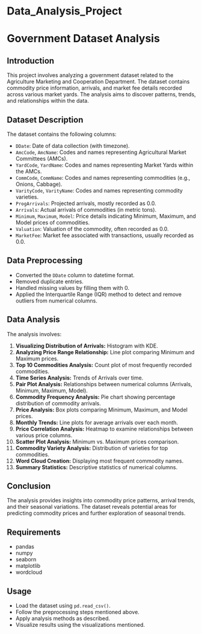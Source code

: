 # Data_Analysis_Project
# Government Dataset Analysis

## Introduction
This project involves analyzing a government dataset related to the Agriculture Marketing and Cooperation Department. The dataset contains commodity price information, arrivals, and market fee details recorded across various market yards. The analysis aims to discover patterns, trends, and relationships within the data.

## Dataset Description
The dataset contains the following columns:
- `DDate`: Date of data collection (with timezone).
- `AmcCode`, `AmcName`: Codes and names representing Agricultural Market Committees (AMCs).
- `YardCode`, `YardName`: Codes and names representing Market Yards within the AMCs.
- `CommCode`, `CommName`: Codes and names representing commodities (e.g., Onions, Cabbage).
- `VarityCode`, `VarityName`: Codes and names representing commodity varieties.
- `ProgArrivals`: Projected arrivals, mostly recorded as 0.0.
- `Arrivals`: Actual arrivals of commodities (in metric tons).
- `Minimum`, `Maximum`, `Model`: Price details indicating Minimum, Maximum, and Model prices of commodities.
- `Valuation`: Valuation of the commodity, often recorded as 0.0.
- `MarketFee`: Market fee associated with transactions, usually recorded as 0.0.

## Data Preprocessing
- Converted the `DDate` column to datetime format.
- Removed duplicate entries.
- Handled missing values by filling them with 0.
- Applied the Interquartile Range (IQR) method to detect and remove outliers from numerical columns.

## Data Analysis
The analysis involves:
1. **Visualizing Distribution of Arrivals:** Histogram with KDE.
2. **Analyzing Price Range Relationship:** Line plot comparing Minimum and Maximum prices.
3. **Top 10 Commodities Analysis:** Count plot of most frequently recorded commodities.
4. **Time Series Analysis:** Trends of Arrivals over time.
5. **Pair Plot Analysis:** Relationships between numerical columns (Arrivals, Minimum, Maximum, Model).
6. **Commodity Frequency Analysis:** Pie chart showing percentage distribution of commodity arrivals.
7. **Price Analysis:** Box plots comparing Minimum, Maximum, and Model prices.
8. **Monthly Trends:** Line plots for average arrivals over each month.
9. **Price Correlation Analysis:** Heatmap to examine relationships between various price columns.
10. **Scatter Plot Analysis:** Minimum vs. Maximum prices comparison.
11. **Commodity Variety Analysis:** Distribution of varieties for top commodities.
12. **Word Cloud Creation:** Displaying most frequent commodity names.
13. **Summary Statistics:** Descriptive statistics of numerical columns.

## Conclusion
The analysis provides insights into commodity price patterns, arrival trends, and their seasonal variations. The dataset reveals potential areas for predicting commodity prices and further exploration of seasonal trends.

## Requirements
- pandas
- numpy
- seaborn
- matplotlib
- wordcloud

## Usage
- Load the dataset using `pd.read_csv()`.
- Follow the preprocessing steps mentioned above.
- Apply analysis methods as described.
- Visualize results using the visualizations mentioned.
